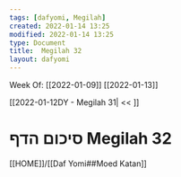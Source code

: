 ```yaml
---
tags: [dafyomi, Megilah] 
created: 2022-01-14 13:25
modified: 2022-01-14 13:25
type: Document
title:  Megilah 32
layout: dafyomi
---
```

Week Of: [[2022-01-09]]
[[2022-01-13]]

[[2022-01-12DY - Megilah 31| << ]] 

# סיכום הדף  Megilah 32

[[HOME]]/[[Daf Yomi##Moed Katan]]

## 
 

